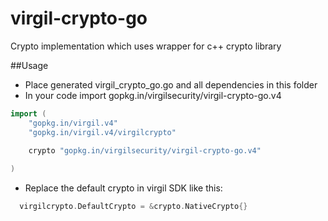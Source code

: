 # virgil-crypto-go
Crypto implementation which uses wrapper for c++ crypto library

##Usage

* Place generated virgil_crypto_go.go and all dependencies in this folder
* In your code import gopkg.in/virgilsecurity/virgil-crypto-go.v4
```go
import (
	"gopkg.in/virgil.v4"
	"gopkg.in/virgil.v4/virgilcrypto"
 
	crypto "gopkg.in/virgilsecurity/virgil-crypto-go.v4"

)
```
* Replace the default crypto in virgil SDK like this:
```go
  virgilcrypto.DefaultCrypto = &crypto.NativeCrypto{}
```

